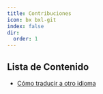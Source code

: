 ```yaml
---
title: Contribuciones
icon: bx bxl-git
index: false
dir:
  order: 1
---
```


## Lista de Contenido

- [Cómo traducir a otro idioma](../contributions/translate.md)

